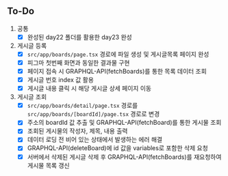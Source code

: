 ## To-Do

1. 공통
    - [x]  완성된 day22 폴더를 활용한 day23 완성
2. 게시글 등록
    - [x]  `src/app/boards/page.tsx` 경로에 파일 생성 및 게시글목록 페이지 완성
    - [x]  피그마 첫번째 화면과 동일한 결과물 구현
    - [x]  페이지 접속 시 GRAPHQL-API(fetchBoards)를 통한 목록 데이터 조회
    - [x]  게시글 번호 index 값 활용
    - [x]  게시글 내용 클릭 시 해당 게시글 상세 페이지 이동
3. 게시글 조회
    - [x]  `src/app/boards/detail/page.tsx` 경로를 `src/app/boards/[boardId]/page.tsx` 경로로 변경
    - [x]  주소의 boardId 값 추출 및 GRAPHQL-API(fetchBoard)를 통한 게시물 조회
    - [x]  조회된 게시물의 작성자, 제목, 내용 출력
    - [x]  데이터 로딩 전 비어 있는 상태에서 발생하는 에러 해결
    - [x]  GRAPHQL-API(deleteBoard)에 id 값을 variables로 포함한 삭제 요청
    - [x]  서버에서 삭제된 게시글 삭제 후 GRAPHQL-API(fetchBoards)를 재요청하여 게시물 목록 갱신